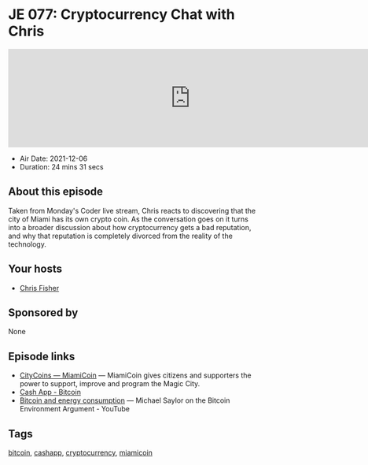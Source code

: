 # JE 077: Cryptocurrency Chat with Chris

<iframe src="https://player.fireside.fm/v2/WTrMvATU+4Ni-b-r2?theme=dark" width="740" height="200" frameborder="0" scrolling="no"></iframe>

* Air Date: 2021-12-06
* Duration: 24 mins 31 secs

## About this episode

Taken from Monday's Coder live stream, Chris reacts to discovering that the city of Miami has its own crypto coin. As the conversation goes on it turns into a broader discussion about how cryptocurrency gets a bad reputation, and why that reputation is completely divorced from the reality of the technology.

## Your hosts
* [Chris Fisher](https://extras.show//hosts/chrislas)

## Sponsored by

None



## Episode links

  * [CityCoins — MiamiCoin](https://www.citycoins.co/miamicoin "CityCoins — MiamiCoin") — MiamiCoin gives citizens and supporters the power to support, improve and program the Magic City.
  * [Cash App - Bitcoin](https://cash.app/bitcoin "Cash App - Bitcoin")
  * [Bitcoin and energy consumption](https://www.youtube.com/watch?v=TeVvtSCfcQ4 "Bitcoin and energy consumption") — Michael Saylor on the Bitcoin Environment Argument - YouTube



## Tags

[bitcoin](https://extras.show//tags/bitcoin), [cashapp](https://extras.show//tags/cashapp), [cryptocurrency](https://extras.show//tags/cryptocurrency), [miamicoin](https://extras.show//tags/miamicoin)